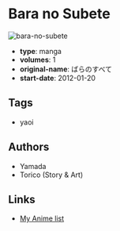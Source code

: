 # Bara no Subete

![bara-no-subete](https://cdn.myanimelist.net/images/manga/3/91809.jpg)

-   **type**: manga
-   **volumes**: 1
-   **original-name**: ばらのすべて
-   **start-date**: 2012-01-20

## Tags

-   yaoi

## Authors

-   Yamada
-   Torico (Story & Art)

## Links

-   [My Anime list](https://myanimelist.net/manga/52015/Bara_no_Subete)
